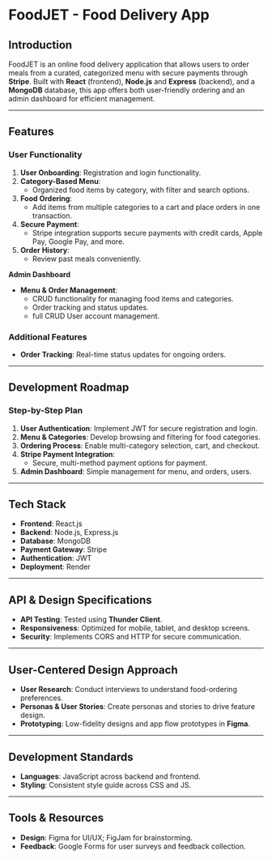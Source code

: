 
# FoodJET - Food Delivery App

## Introduction
FoodJET is an online food delivery application that allows users to order meals from a curated, categorized menu with secure payments through **Stripe**. Built with **React** (frontend), **Node.js** and **Express** (backend), and a **MongoDB** database, this app offers both user-friendly ordering and an admin dashboard for efficient management.

---

## Features

### User Functionality
1. **User Onboarding**: Registration and login functionality.
2. **Category-Based Menu**: 
   - Organized food items by category, with filter and search options.
3. **Food Ordering**: 
   - Add items from multiple categories to a cart and place orders in one transaction.
4. **Secure Payment**: 
   - Stripe integration supports secure payments with credit cards, Apple Pay, Google Pay, and more.
5. **Order History**: 
   - Review past meals conveniently.
   
**Admin Dashboard**

- **Menu & Order Management**:
  - CRUD functionality for managing food items and categories.
  - Order tracking and status updates.
  - full CRUD User account management.

### Additional Features
- **Order Tracking**: Real-time status updates for ongoing orders.

---

## Development Roadmap

### Step-by-Step Plan
1. **User Authentication**: Implement JWT for secure registration and login.
2. **Menu & Categories**: Develop browsing and filtering for food categories.
3. **Ordering Process**: Enable multi-category selection, cart, and checkout.
4. **Stripe Payment Integration**:
   - Secure, multi-method payment options for payment.
5. **Admin Dashboard**: Simple management for menu, and orders, users.

---

## Tech Stack

- **Frontend**: React.js
- **Backend**: Node.js, Express.js
- **Database**: MongoDB
- **Payment Gateway**: Stripe
- **Authentication**: JWT
- **Deployment**: Render

---
## API & Design Specifications

- **API Testing**: Tested using **Thunder Client**.
- **Responsiveness**: Optimized for mobile, tablet, and desktop screens.
- **Security**: Implements CORS and HTTP for secure communication.
  
---

## User-Centered Design Approach

- **User Research**: Conduct interviews to understand food-ordering preferences.
- **Personas & User Stories**: Create personas and stories to drive feature design.
- **Prototyping**: Low-fidelity designs and app flow prototypes in **Figma**.

---

## Development Standards

- **Languages**: JavaScript across backend and frontend.
- **Styling**: Consistent style guide across CSS and JS.

---

## Tools & Resources

- **Design**: Figma for UI/UX; FigJam for brainstorming.
- **Feedback**: Google Forms for user surveys and feedback collection.


